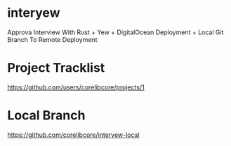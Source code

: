 # interyew
Approva Interview With Rust + Yew + DigitalOcean Deployment + Local Git Branch To Remote Deployment

# Project Tracklist
https://github.com/users/corelibcore/projects/1

# Local Branch
https://github.com/corelibcore/interyew-local
